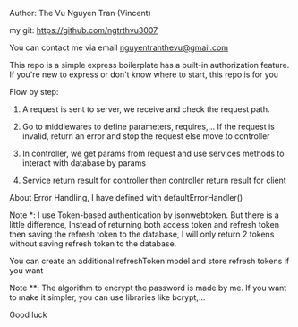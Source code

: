 Author: The Vu Nguyen Tran (Vincent)

my git: https://github.com/ngtrthvu3007

You can contact me via email nguyentranthevu@gmail.com

This repo is a simple express boilerplate has a built-in authorization feature. If you're new to express or don't know where to start, this repo is for you

Flow by step:

1. A request is sent to server, we receive and check the request path.

2. Go to middlewares to define parameters, requires,... If the request is invalid, return an error and stop the request else move to controller

3. In controller, we get params from request and use services methods to interact with database by params

4. Service return result for controller then controller return result for client

About Error Handling, I have defined with defaultErrorHandler()

Note \*: I use Token-based authentication by jsonwebtoken. But there is a little difference, Instead of returning both access token and refresh token then saving the refresh token to the database, I will only return 2 tokens without saving refresh token to the database.

You can create an additional refreshToken model and store refresh tokens if you want

Note \*\*: The algorithm to encrypt the password is made by me. If you want to make it simpler, you can use libraries like bcrypt,...

Good luck
